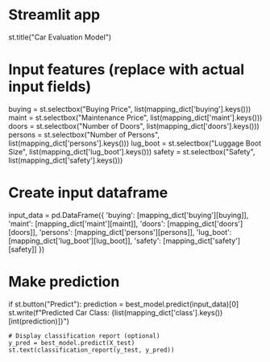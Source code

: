 # Streamlit app
st.title("Car Evaluation Model")

# Input features (replace with actual input fields)
buying = st.selectbox("Buying Price", list(mapping_dict['buying'].keys()))
maint = st.selectbox("Maintenance Price", list(mapping_dict['maint'].keys()))
doors = st.selectbox("Number of Doors", list(mapping_dict['doors'].keys()))
persons = st.selectbox("Number of Persons", list(mapping_dict['persons'].keys()))
lug_boot = st.selectbox("Luggage Boot Size", list(mapping_dict['lug_boot'].keys()))
safety = st.selectbox("Safety", list(mapping_dict['safety'].keys()))


# Create input dataframe
input_data = pd.DataFrame({
    'buying': [mapping_dict['buying'][buying]],
    'maint': [mapping_dict['maint'][maint]],
    'doors': [mapping_dict['doors'][doors]],
    'persons': [mapping_dict['persons'][persons]],
    'lug_boot': [mapping_dict['lug_boot'][lug_boot]],
    'safety': [mapping_dict['safety'][safety]]
})

# Make prediction
if st.button("Predict"):
    prediction = best_model.predict(input_data)[0]
    st.write(f"Predicted Car Class: {list(mapping_dict['class'].keys())[int(prediction)]}")

    # Display classification report (optional)
    y_pred = best_model.predict(X_test)
    st.text(classification_report(y_test, y_pred))
